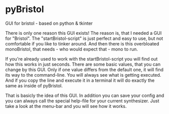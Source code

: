 pyBristol
=========

GUI for bristol - based on python &amp; tkinter

There is only one reason this GUI exists! The reason is, that I needed a GUI for "Bristol".
The "startBristol-script" is just perfect and easy to use, but not comfortable if you
like to tinker around. And then there is this overbloated monoBristol, that needs - who
would expect that - mono to run.

If you're already used to work with the startBristol-script you will find out how this works
in just seconds. There are some basic values, that you can change by this GUI. Only if one 
value differs from the default one, it will find its way to the command-line. You will always
see what is getting executed. And if you copy the line and execute it in a terminal it will
do exactly the same as inside of pyBristol.

That is basicly the idea of this GUI. In addition you can save your config and you can always
call the special help-file for your current synthesizer. Just take a look at the menu-bar and
you will see how it works.
